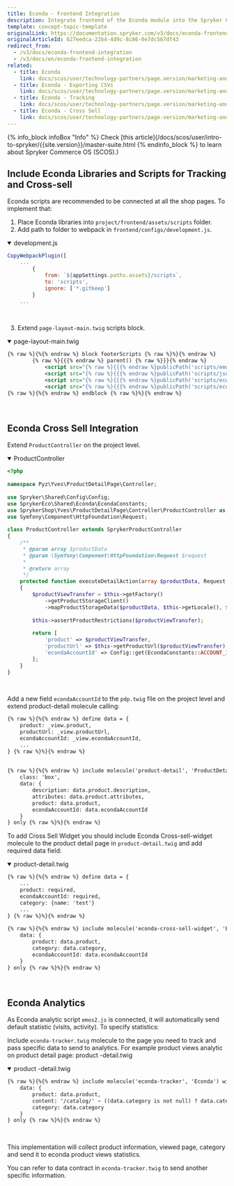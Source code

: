 ```yaml
---
title: Econda - Frontend Integration
description: Integrate frontend of the Econda module into the Spryker Commerce OS.
template: concept-topic-template
originalLink: https://documentation.spryker.com/v3/docs/econda-frontend-integration
originalArticleId: 627eedca-22b4-4d9c-8c86-0e7dc567df43
redirect_from:
  - /v3/docs/econda-frontend-integration
  - /v3/docs/en/econda-frontend-integration
related:
  - title: Econda
    link: docs/scos/user/technology-partners/page.version/marketing-and-conversion/personalization-and-cross-selling/econda/econda.html
  - title: Econda - Exporting CSVs
    link: docs/scos/user/technology-partners/page.version/marketing-and-conversion/personalization-and-cross-selling/econda/econda-exporting-csvs.html
  - title: Econda - Tracking
    link: docs/scos/user/technology-partners/page.version/marketing-and-conversion/personalization-and-cross-selling/econda/econda-tracking.html
  - title: Econda - Cross Sell
    link: docs/scos/user/technology-partners/page.version/marketing-and-conversion/personalization-and-cross-selling/econda/econda-cross-sell.html
---
```


{% info_block infoBox "Info" %}
Check [this article](/docs/scos/user/intro-to-spryker/{{site.version}}/master-suite.html
{% endinfo_block %} to learn about Spryker Commerce OS (SCOS).)

## Include Econda Libraries and Scripts for Tracking and Cross-sell
Econda scripts are recommended to be connected at all the shop pages. To implement that:

1. Place Econda libraries into `project/frontend/assets/scripts` folder.
2. Add path to folder to webpack in `frontend/configs/development.js`.

<details open>
<summary>development.js</summary>

```js
CopyWebpackPlugin([
    ...
        {
            from: `${appSettings.paths.assets}/scripts`,
			to: 'scripts',
			ignore: ['*.gitkeep']
		}
    ...
```
<br>
</details>

3. Extend `page-layout-main.twig` scripts block.

<details open>
<summary>page-layout-main.twig</summary>
    
```xml
{% raw %}{%{% endraw %} block footerScripts {% raw %}%}{% endraw %}
        {% raw %}{{{% endraw %} parent() {% raw %}}}{% endraw %}
            <script src="{% raw %}{{{% endraw %}publicPath('scripts/emos2.js'){% raw %}}}{% endraw %}"></script>
		    <script src="{% raw %}{{{% endraw %}publicPath('scripts/json/json2.js'){% raw %}}}{% endraw %}"></script>
		    <script src="{% raw %}{{{% endraw %}publicPath('scripts/ecwidget/econdawidget.js'){% raw %}}}{% endraw %}"></script>
		    <script src="{% raw %}{{{% endraw %}publicPath('scripts/econda-recommendations.js'){% raw %}}}{% endraw %}"></script>
{% raw %}{%{% endraw %} endblock {% raw %}%}{% endraw %}
```
<br>
</details>

 ## Econda Cross Sell Integration
Extend `ProductController` on the project level.
<details open>
<summary>ProductController</summary>

```php
<?php
 
namespace Pyz\Yves\ProductDetailPage\Controller;
 
use Spryker\Shared\Config\Config;
use SprykerEco\Shared\Econda\EcondaConstants;
use SprykerShop\Yves\ProductDetailPage\Controller\ProductController as SprykerProductController;
use Symfony\Component\HttpFoundation\Request;
 
class ProductController extends SprykerProductController
{
	/**
	 * @param array $productData
	 * @param \Symfony\Component\HttpFoundation\Request $request
	 *
	 * @return array
	 */
	protected function executeDetailAction(array $productData, Request $request): array
	{
		$productViewTransfer = $this->getFactory()
			->getProductStorageClient()
			->mapProductStorageData($productData, $this->getLocale(), $this->getSelectedAttributes($request));
 
		$this->assertProductRestrictions($productViewTransfer);
 
		return [
			'product' => $productViewTransfer,
			'productUrl' => $this->getProductUrl($productViewTransfer),
			'econdaAccountId' => Config::get(EcondaConstants::ACCOUNT_ID),
		];
	}
}
```
<br>
</details>

Add a new field `econdaAccountId` to the `pdp.twig` file on the project level and extend product-detail molecule calling:

```html
{% raw %}{%{% endraw %} define data = {
	product: _view.product,
	productUrl: _view.productUrl,
	econdaAccountId: _view.econdaAccountId,
	...
} {% raw %}%}{% endraw %}
 
 
{% raw %}{%{% endraw %} include molecule('product-detail', 'ProductDetailPage') with {
	class: 'box',
	data: {
		description: data.product.description,
		attributes: data.product.attributes,
		product: data.product,
		econdaAccountId: data.econdaAccountId
	}
} only {% raw %}%}{% endraw %}
```

To add Cross Sell Widget you should include Econda Cross-sell-widget molecule to the product detail page in `product-detail.twig` and add required data field:

<details open>
<summary>product-detail.twig</summary>

```html
{% raw %}{%{% endraw %} define data = {
	...
	product: required,
	econdaAccountId: required,
	category: {name: 'test'}
	...
} {% raw %}%}{% endraw %}
 
{% raw %}{%{% endraw %} include molecule('econda-cross-sell-widget', 'Econda') with {
	data: {
		product: data.product,
		category: data.category,
		econdaAccountId: data.econdaAccountId
	}
} only {% raw %}%}{% endraw %}
```
<br>
</details>

## Econda Analytics
As Econda analytic script `emos2.js` is connected, it will automatically send default statistic (visits, activity). To specify statistics:

Include `econda-tracker.twig` molecule to the page you need to track and pass specific data to send to analytics. For example product views analytic on product detail page:
product -detail.twig

<details open>
<summary>product -detail.twig</summary>

```html
{% raw %}{%{% endraw %} include molecule('econda-tracker', 'Econda') with {
	data: {
		product: data.product,
		content: '/catalog/' ~ ((data.category is not null) ? data.category.name ~ '/' : '') ~ data.product.name,
		category: data.category
	}
} only {% raw %}%}{% endraw %}
```
<br>
</details>

This implementation will collect product information, viewed page, category and send it to econda product views statistics.

You can refer to data contract in  `econda-tracker.twig` to send another specific information.
